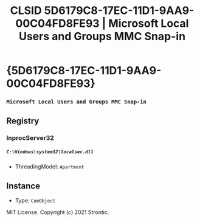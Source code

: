 ﻿---
title: "CLSID 5D6179C8-17EC-11D1-9AA9-00C04FD8FE93 | Microsoft Local Users and Groups MMC Snap-in"
excerpt: What is COM-Object CLSID 5D6179C8-17EC-11D1-9AA9-00C04FD8FE93?
---

# {5D6179C8-17EC-11D1-9AA9-00C04FD8FE93}

### `Microsoft Local Users and Groups MMC Snap-in`

## Registry


### InprocServer32

##### `C:\Windows\system32\localsec.dll`
* ThreadingModel: `Apartment`

## Instance

* Type: `ComObject`

MIT License. Copyright (c) 2021 Strontic.


